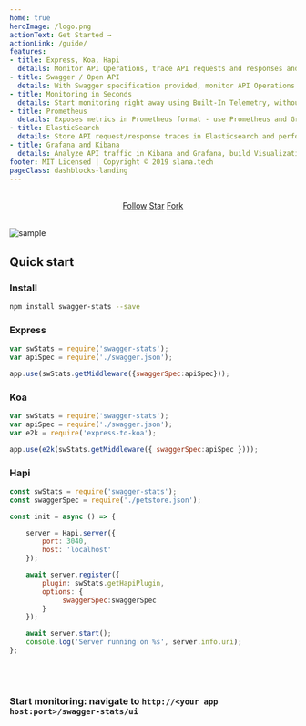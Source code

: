 ```yaml
---
home: true
heroImage: /logo.png
actionText: Get Started →
actionLink: /guide/
features:
- title: Express, Koa, Hapi
  details: Monitor API Operations, trace API requests and responses and collects metrics in Node.js microservices 
- title: Swagger / Open API
  details: With Swagger specification provided, monitor API Operations defined in the spec
- title: Monitoring in Seconds 
  details: Start monitoring right away using Built-In Telemetry, without any infrastructure requirements 
- title: Prometheus
  details: Exposes metrics in Prometheus format - use Prometheus and Grafana for API monitoring and alerting
- title: ElasticSearch  
  details: Store API request/response traces in Elasticsearch and perform detailed analysis of API usage over time 
- title: Grafana and Kibana
  details: Analyze API traffic in Kibana and Grafana, build Visualizations and Dashboards, setup Alerting
footer: MIT Licensed | Copyright © 2019 slana.tech
pageClass: dashblocks-landing
---
```


<br/>
<div style="text-align: center;width: 100%;">
  <a class="github-button" href="https://github.com/slanatech" data-size="large" aria-label="Follow @slanatech on GitHub">Follow</a>
  <a class="github-button" href="https://github.com/slanatech/swagger-stats" data-icon="octicon-star" data-size="large" aria-label="Star slanatech/swagger-stats on GitHub">Star</a>
  <a class="github-button" href="https://github.com/slanatech/swagger-stats/fork" data-icon="octicon-repo-forked" data-size="large" aria-label="Fork slanatech/swagger-stats on GitHub">Fork</a>
</div>
<br/>

![sample](ui0950.gif)

## Quick start

### Install 

```bash
npm install swagger-stats --save
```

### Express  
```javascript
var swStats = require('swagger-stats');
var apiSpec = require('./swagger.json');

app.use(swStats.getMiddleware({swaggerSpec:apiSpec}));
```
 
### Koa  
```javascript
var swStats = require('swagger-stats');
var apiSpec = require('./swagger.json');
var e2k = require('express-to-koa');

app.use(e2k(swStats.getMiddleware({ swaggerSpec:apiSpec })));
```

### Hapi
```javascript
const swStats = require('swagger-stats');
const swaggerSpec = require('./petstore.json');

const init = async () => {

    server = Hapi.server({
        port: 3040,
        host: 'localhost'
    });

    await server.register({
        plugin: swStats.getHapiPlugin,
        options: {
             swaggerSpec:swaggerSpec
        }
    });

    await server.start();
    console.log('Server running on %s', server.info.uri);
};
```
<br/>
<br/>

### Start monitoring: navigate to `http://<your app host:port>/swagger-stats/ui`

<ClientOnly>
  <githubbuttons/>
</ClientOnly>
